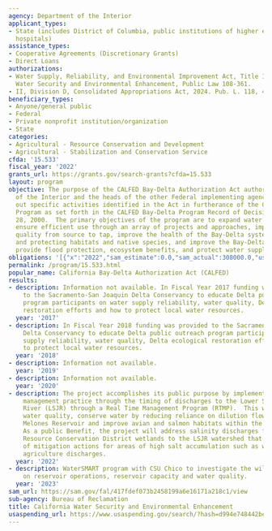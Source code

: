 ```yaml
---
agency: Department of the Interior
applicant_types:
- State (includes District of Columbia, public institutions of higher education and
  hospitals)
assistance_types:
- Cooperative Agreements (Discretionary Grants)
- Direct Loans
authorizations:
- Water Supply, Reliability, and Environmental Improvement Act, Title I – California
  Water Security and Environmental Enhancement, Public Law 108-361.
- II, Division D, Consolidated Appropriations Act, 2024. Pub. L. 118, 42.
beneficiary_types:
- Anyone/general public
- Federal
- Private nonprofit institution/organization
- State
categories:
- Agricultural - Resource Conservation and Development
- Agricultural - Stabilization and Conservation Service
cfda: '15.533'
fiscal_year: '2022'
grants_url: https://grants.gov/search-grants?cfda=15.533
layout: program
objective: The purpose of the CALFED Bay-Delta Authorization Act authorizes the Secretary
  of the Interior and the heads of the other Federal implementing agencies to carry
  out specific activities identified in the Act in furtherance of the CALFED Bay-Delta
  Program as set forth in the CALFED Bay-Delta Program Record of Decision dated August
  28, 2000.  The primary objectives of the program are to expand water supplies to
  ensure efficient use through an array of projects and approaches, improve water
  quality from source to tap, improve the health of the Bay-Delta system through restoring
  and protecting habitats and native species, and improve the Bay-Delta levees to
  provide flood protection, ecosystem benefits, and protect water supplies.
obligations: '[{"x":"2022","sam_estimate":0.0,"sam_actual":308000.0,"usa_spending_actual":544240.76},{"x":"2023","sam_estimate":0.0,"sam_actual":300198.0,"usa_spending_actual":300198.81},{"x":"2024","sam_estimate":250000.0,"sam_actual":0.0,"usa_spending_actual":210896.49}]'
permalink: /program/15.533.html
popular_name: California Bay-Delta Authorization Act (CALFED)
results:
- description: Information not available. In Fiscal Year 2017 funding was provided
    to the Sacramento-San Joaquin Delta Conservancy to educate Delta public outreach
    program participants on water supply reliability, water quality, Delta ecological
    restoration efforts and how to protect local water resources.
  year: '2017'
- description: In Fiscal Year 2018 funding was provided to the Sacramento-San Joaquin
    Delta Conservancy to educate Delta public outreach program participants on water
    supply reliability, water quality, Delta ecological restoration efforts and how
    to protect local water resources.
  year: '2018'
- description: Information not available.
  year: '2019'
- description: Information not available.
  year: '2020'
- description: The project accomplishes its public purpose by implementing a best
    management practice through the timing of discharges to the Lower San Joaquin
    River (LSJR) through a Real Time Management Program (RTMP).  This will improve
    water quality, conserve water by reducing reliance on dilution flows from New
    Melones Reservoir and improve avian and salmon habitats within the LSJR watershed.
    As a public Benefit, the project will address salinity discharges from Grassland
    Resource Conservation District wetlands to the LSJR watershed that includes implementation
    of mitigation actions for areas of high salt accumulation such as wetlands and
    agriculture discharges.
  year: '2022'
- description: WaterSMART program with CSU Chico to investigate the wildfire impacts
    on reservoir operations, reservoir capacity and water quality.
  year: '2023'
sam_url: https://sam.gov/fal/417fdef073b2458199a6e16171a218c1/view
sub-agency: Bureau of Reclamation
title: California Water Security and Environmental Enhancement
usaspending_url: https://www.usaspending.gov/search/?hash=d994e748442bebc950246ef40c1a4209
---
```

